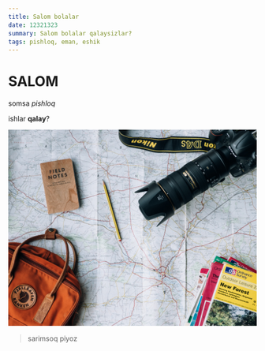 ```yaml
---
title: Salom bolalar
date: 12321323
summary: Salom bolalar qalaysizlar?
tags: pishloq, eman, eshik
---
```


# SALOM

somsa *pishloq*

ishlar **qalay**?

![salom](./rasm.jpg)

> sarimsoq piyoz